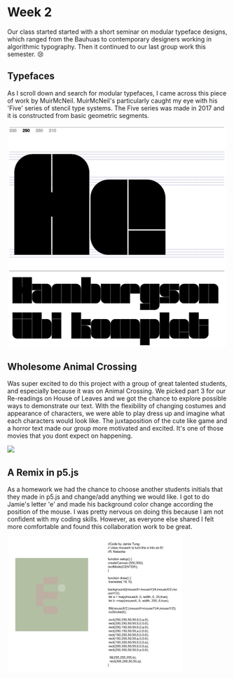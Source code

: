 # Week 2
Our class started started with a short seminar on modular typeface designs, which ranged from the Bauhuas to contemporary designers working in algorithmic typography. Then it continued to our last group work this semester. 😢 

## Typefaces
As I scroll down and search for modular typefaces, I came across this piece of work by MuirMcNeil. MuirMcNeil's particularly caught my eye with his 'Five' series of stencil type systems. The Five series was made in 2017 and it is constructed from basic geometric segments.

<img src="five-muirmcneil.JPG" width = 500>


## Wholesome Animal Crossing
Was super excited to do this project with a group of great talented students, and especially because it was on Animal Crossing. We picked part 3 for our Re-readings on House of Leaves and we got the chance to explore possible ways to demonstrate our text. With the flexibility of changing costumes and appearance of characters, we were able to play dress up and imagine what each characters would look like. The juxtaposition of the cute like game and a horror text made our group more motivated and excited. It's one of those movies that you dont expect on happening.

<img src="Animalcrossing.gif">


## A Remix in p5.js
As a homework we had the chance to choose another students initials that they made in p5.js and change/add anything we would like. I got to do Jamie's letter 'e' and made his background color change according the position of the mouse. I was pretty nervous on doing this because I am not confident with my coding skills. However, as everyone else shared I felt more comfortable and found this collaboration work to be great.

<img src="jamie's p5js.JPG" width = 400>
